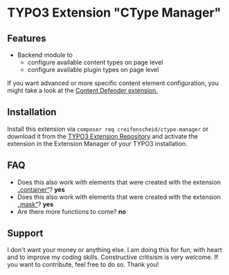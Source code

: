 # TYPO3 Extension "CType Manager"

## Features
- Backend module to
  - configure available content types on page level
  - configure available plugin types on page level

If you want advanced or more specific content element configuration, you might take a look at the [Content Defender extension.](https://extensions.typo3.org/extension/content_defender)

## Installation

Install this extension via `composer req creifenscheid/ctype-manager` or download it from the [TYPO3 Extension Repository](https://extensions.typo3.org/extension/ctype_manager/) and activate
the extension in the Extension Manager of your TYPO3 installation.

## FAQ
- Does this also work with elements that were created with the extension [„container“](https://extensions.typo3.org/extension/container)?
**yes**
-  Does this also work with elements that were created with the extension [„mask“](https://extensions.typo3.org/extension/mask)?
**yes**
- Are there more functions to come?
**no** 
  

## Support
I don't want your money or anything else.
I am doing this for fun, with heart and to improve my coding skills.
Constructive critisism is very welcome.
If you want to contribute, feel free to do so.
Thank you!
